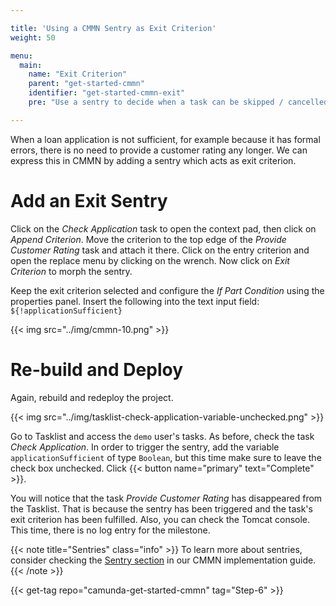 ```yaml
---

title: 'Using a CMMN Sentry as Exit Criterion'
weight: 50

menu:
  main:
    name: "Exit Criterion"
    parent: "get-started-cmmn"
    identifier: "get-started-cmmn-exit"
    pre: "Use a sentry to decide when a task can be skipped / cancelled."

---
```


When a loan application is not sufficient, for example because it has formal errors, there is no need to provide a customer rating any longer. We can express this in CMMN by adding a sentry which acts as exit criterion.

# Add an Exit Sentry

Click on the *Check Application* task to open the context pad, then click on *Append Criterion*. Move the criterion to the top edge of the *Provide Customer Rating* task and attach it there. Click on the entry criterion and open the replace menu by clicking on the wrench. Now click on *Exit Criterion* to morph the sentry.

Keep the exit criterion selected and configure the *If Part Condition* using the properties panel. Insert the following into the text input field: `${!applicationSufficient}`

{{< img src="../img/cmmn-10.png" >}}

# Re-build and Deploy

Again, rebuild and redeploy the project.

{{< img src="../img/tasklist-check-application-variable-unchecked.png" >}}

Go to Tasklist and access the `demo` user's tasks. As before, check the task *Check Application*. In order to trigger the sentry, add the variable `applicationSufficient` of type `Boolean`, but this time make sure to leave the check box unchecked. Click {{< button name="primary" text="Complete" >}}.

You will notice that the task *Provide Customer Rating* has disappeared from the Tasklist. That is because the sentry has been triggered and the task's exit criterion has been fulfilled. Also, you can check the Tomcat console. This time, there is no log entry for the milestone.

{{< note title="Sentries" class="info" >}}
To learn more about sentries, consider checking the [Sentry section](/manual/latest/reference/cmmn11/sentry) in our CMMN implementation guide.
{{< /note >}}

{{< get-tag repo="camunda-get-started-cmmn" tag="Step-6" >}}
